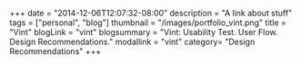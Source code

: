 +++
date = "2014-12-06T12:07:32-08:00"
description = "A link about stuff"
tags = ["personal", "blog"]
thumbnail = "/images/portfolio_vint.png"
title = "Vint"
blogLink = "vint"
blogsummary = "Vint: Usability Test. User Flow. Design Recommendations."
modallink = "vint"
category= "Design Recommendations"
+++
